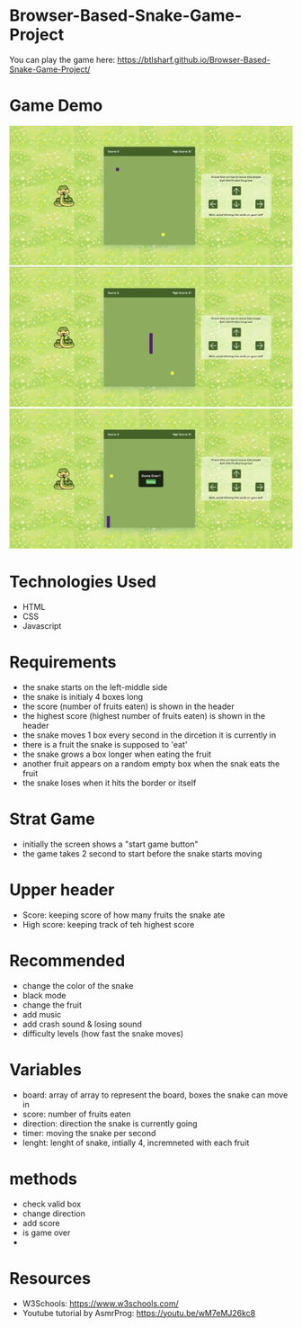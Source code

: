 # Browser-Based-Snake-Game-Project 

You can play the game here: https://btlsharf.github.io/Browser-Based-Snake-Game-Project/

# Game Demo
![alt text](image.png)
![alt text](image-1.png)
![alt text](image-2.png)

# Technologies Used
- HTML
- CSS
- Javascript

# Requirements
- the snake starts on the left-middle side
- the snake is initialy 4 boxes long
- the score (number of fruits eaten) is shown in the header
- the highest score (highest number of fruits eaten) is shown in the header
- the snake moves 1 box every second in the dircetion it is currently in
- there is a fruit the snake is supposed to 'eat'
- the snake grows a box longer when eating the fruit
- another fruit appears on a random empty box when the snak eats the fruit
- the snake loses when it hits the border or itself

# Strat Game 
- initially the screen shows a "start game button" 
- the game takes 2 second to start before the snake starts moving

# Upper header
- Score: keeping score of how many fruits the snake ate
- High score: keeping track of teh highest score

# Recommended
- change the color of the snake
- black mode
- change the fruit
- add music
- add crash sound & losing sound
- difficulty levels (how fast  the snake moves)

# Variables
- board: array of array to represent the board, boxes the snake can move in
- score: number of fruits eaten
- direction: direction the snake is currently going
- timer: moving the snake per second
- lenght: lenght of snake, intially 4, incremneted with each fruit


# methods
- check valid box
- change direction
- add score
- is game over
- 


# Resources 
- W3Schools: https://www.w3schools.com/
- Youtube tutorial by AsmrProg: https://youtu.be/wM7eMJ26kc8
